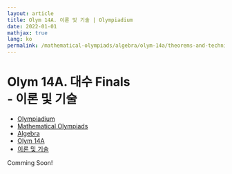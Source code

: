 ```yaml
---
layout: article
title: Olym 14A. 이론 및 기술 | Olympiadium
date: 2022-01-01
mathjax: true
lang: ko
permalink: /mathematical-olympiads/algebra/olym-14a/theorems-and-techniques/
---
```

# Olym 14A. 대수 Finals <br> <ssup> - 이론 및 기술</ssup>

<ul class="breadcrumb">
	<li><a href="{{ site.url }}">Olympiadium</a></li> 
	<li><a href="{{ site.url }}mathematical-olympiads/">Mathematical Olympiads</a></li> 
	<li><a href="{{ site.url }}mathematical-olympiads/algebra/">Algebra</a></li> 
	<li><a href="{{ site.url }}mathematical-olympiads/algebra/olym-14a/">Olym 14A</a></li> 
	<li><a href="{{ site.url }}mathematical-olympiads/algebra/olym-14a/theorems-and-techniques/">이론 및 기술</a></li>
</ul>

Comming Soon!
